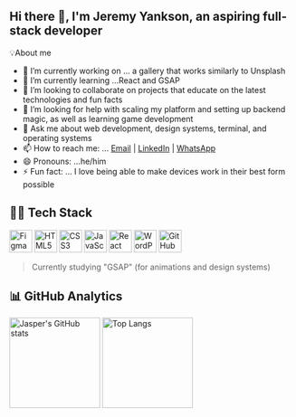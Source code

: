## Hi there 👋, I'm Jeremy Yankson, an aspiring full-stack developer

💡About me

- 🔭 I’m currently working on ... a gallery that works similarly to Unsplash
- 🌱 I’m currently learning ...React and GSAP
- 👯 I’m looking to collaborate on projects that educate on the latest technologies and fun facts
- 🤔 I’m looking for help with scaling my platform and setting up backend magic, as well as learning game development
- 💬 Ask me about web development, design systems, terminal, and operating systems
- 📫 How to reach me: ... <a href="delaliyankson@gmail.com">Email</a> | <a href="www.linkedin.com/in/jeremiah-yankson-dev">LinkedIn</a> | <a href="https://api.whatsapp.com/send/?phone=%2B233260555507&text&type=phone_number&app_absent=0">WhatsApp<a/>
- 😄 Pronouns: ...he/him
- ⚡ Fun fact: ... I love being able to make devices work in their best form possible

## 🧑‍💻 Tech Stack

<p align="left">
  <img src="https://img.icons8.com/ios-filled/50/figma.png" alt="Figma" title="Figma" width="40"/>
<!--   <img src="https://img.icons8.com/ios-filled/50/webflow.png" alt="Webflow" title="Webflow" width="40"/> -->
  <img src="https://img.icons8.com/color/48/html-5--v1.png" alt="HTML5" title="HTML5" width="40"/>
  <img src="https://img.icons8.com/color/48/css3.png" alt="CSS3" title="CSS3" width="40"/>
  <img src="https://img.icons8.com/color/48/javascript--v1.png" alt="JavaScript" title="JavaScript" width="40"/>
  <img src="https://img.icons8.com/officel/40/react.png" alt="React" title="React" width="40"/>
<!--   <img src="https://img.icons8.com/color/48/tailwind_css.png" alt="Tailwind CSS" title="Tailwind CSS" width="40"/> -->
  <img src="https://img.icons8.com/color/48/wordpress.png" alt="WordPress" title="WordPress" width="40"/>
  <img src="https://img.icons8.com/ios-glyphs/40/github.png" alt="GitHub" title="GitHub" width="40"/>
</p>

> Currently studying "GSAP" (for animations and design systems)

## 📊 GitHub Analytics

<div align="left">
  <img src="https://github-readme-stats.vercel.app/api?username=jasper-s-orbit&show_icons=true&theme=radical" alt="Jasper's GitHub stats" height="160"/>
  <img src="https://github-readme-stats.vercel.app/api/top-langs/?username=jasper-s-orbit&layout=compact&theme=radical" alt="Top Langs" height="160"/>
</div>
